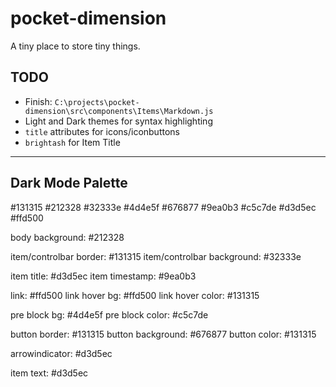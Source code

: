 # pocket-dimension

A tiny place to store tiny things.

## TODO

- Finish: `C:\projects\pocket-dimension\src\components\Items\Markdown.js`
- Light and Dark themes for syntax highlighting
- `title` attributes for icons/iconbuttons
- `brightash` for Item Title

---

## Dark Mode Palette

#131315
#212328
#32333e
#4d4e5f
#676877
#9ea0b3
#c5c7de
#d3d5ec
#ffd500

body background: #212328

item/controlbar border: #131315
item/controlbar background: #32333e

item title: #d3d5ec
item timestamp: #9ea0b3

link: #ffd500
link hover bg: #ffd500
link hover color: #131315

pre block bg: #4d4e5f
pre block color: #c5c7de

button border: #131315
button background: #676877
button color: #131315

arrowindicator: #d3d5ec

item text: #d3d5ec